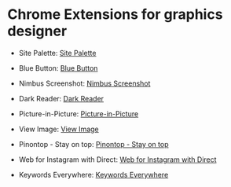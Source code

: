 # Chrome Extensions for graphics designer 
- Site Palette: [Site Palette](https://chrome.google.com/webstore/detail/site-palette/pekhihjiehdafocefoimckjpbkegknoh/related?hl=en-GB)

- Blue Button: [Blue Button](https://chrome.google.com/webstore/detail/blue-button-the-webpage-x/ahbcoeleapdfhmlnjglbiaddohfncace/related)

- Nimbus Screenshot: [Nimbus Screenshot](https://chrome.google.com/webstore/detail/nimbus-screenshot-screen/bpconcjcammlapcogcnnelfmaeghhagj/related?hl=en)

- Dark Reader: [Dark Reader](https://chrome.google.com/webstore/detail/dark-reader/eimadpbcbfnmbkopoojfekhnkhdbieeh/related)

- Picture-in-Picture: [Picture-in-Picture](https://chrome.google.com/webstore/detail/picture-in-picture-extens/hkgfoiooedgoejojocmhlaklaeopbecg/related)

- View Image: [View Image](https://chrome.google.com/webstore/detail/view-image/jpcmhcelnjdmblfmjabdeclccemkghjk/related)

- Pinontop - Stay on top: [Pinontop - Stay on top](https://chrome.google.com/webstore/detail/pinontop-stay-on-top-of-p/ompbffakmhdgkeeholbbhpjlcmbdcnme/related)

- Web for Instagram with Direct: [Web for Instagram with Direct](https://chrome.google.com/webstore/detail/web-for-instagram-with-di/kcphkpjlcmfhhgiondcilolmgijhhmip/related)

- Keywords Everywhere: [Keywords Everywhere](https://chrome.google.com/webstore/detail/keywords-everywhere-keywo/hbapdpeemoojbophdfndmlgdhppljgmp/related)
